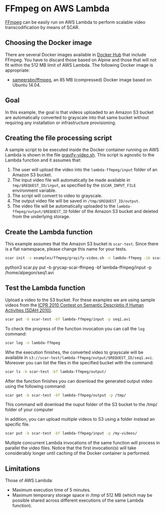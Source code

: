 # FFmpeg on AWS Lambda

[FFmpeg](https://ffmpeg.org/) can be easily run on AWS Lambda to perform scalable video transcodification by means of SCAR.

## Choosing the Docker image

There are several Docker images available in [Docker Hub](https://hub.docker.com/search/?isAutomated=0&isOfficial=0&page=1&pullCount=0&q=ffmpeg&starCount=0) that include FFmpeg. You have to discard those based on Alpine and those that will not fit within the 512 MB limit of AWS Lambda. The following Docker image is appropriate:

* [sameersbn/ffmpeg](https://hub.docker.com/r/sameersbn/ffmpeg/), an 85 MB (compressed) Docker image based on Ubuntu 14.04.

## Goal

In this example, the goal is that videos uploaded to an Amazon S3 bucket are automatically converted to grayscale into that same bucket without requiring any installation or infrastructure provisioning.

## Creating the file processing script

A sample script to be executed inside the Docker container running on AWS Lambda is shown in the file [grayify-video.sh](grayify-video.sh). This script is agnostic to the Lambda function and it assumes that:

1. The user will upload the video into the `lambda-ffmpeg/input` folder of an Amazon S3 bucket.
2. The input video file will automatically be made available in `tmp/$REQUEST_ID/input`, as specified by the `$SCAR_INPUT_FILE` environment variable.
3. The script will convert to video to grayscale.
4. The output video file will be saved in `/tmp/$REQUEST_ID/output`.
5. The video file will be automatically uploaded to the `lambda-ffmpeg/output/$REQUEST_ID` folder of the Amazon S3 bucket and deleted from the underlying storage.

## Create the Lambda function

This example assumes that the Amazon S3 bucket is `scar-test`. Since there is a flat namespace, please change this name for your tests.

```sh
scar init -s examples/ffmpeg/grayify-video.sh -n lambda-ffmpeg -ib scar-test -i sameersbn/ffmpeg
```

python3 scar.py put -b grycap-scar-ffmpeg -bf lambda-ffmpeg/input -p /home/alpegon/seq1.avi

## Test the Lambda function

Upload a video to the S3 bucket. For these examples we are using sample videos from the [ICPR 2010 Contest on Semantic Descriptio if Human Activities (SDAH 2010)](http://cvrc.ece.utexas.edu/SDHA2010/Human_Interaction.html).
```sh
scar put -b scar-test -bf lambda-ffmpeg/input -p seq1.avi
```

To check the progress of the function invocation you can call the `log` command:
```sh
scar log -n lambda-ffmpeg
```

Whe the execution finishes, the converted video to grayscale will be available in `s3://scar-test/lambda-ffmpeg/output/$REQUEST_ID/seq1.avi`. Moreover you can list the files in the specified bucket with the command:
```sh
scar ls -b scar-test -bf lambda-ffmpeg/output/
```

After the function finishes you can download the generated output video using the following command:
```sh
scar get -b scar-test -bf lambda-ffmpeg/output -p /tmp/
```
This command will download the ouput folder of the S3 bucket to the /tmp/ folder of your computer

In addition, you can upload multiple videos to S3 using a folder instead an specific file.
```sh
scar put -b scar-test -bf lambda-ffmpeg/input -p /my-videos/
```
Multiple concurrent Lambda invocations of the same function will process in parallel the video files. Notice that the first invocation(s) will take considerably longer until caching of the Docker container is performed.

## Limitations

Those of AWS Lambda:

* Maximum execution time of 5 minutes.
* Maximum temporary storage space in /tmp of 512 MB (which may be possible shared across different executions of the same Lambda function).

